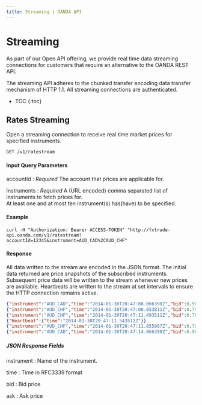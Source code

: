 ```yaml
---
title: Streaming | OANDA API
---
```


# Streaming

As part of our Open API offering, we provide real time data streaming connections for customers that require an alternative to the OANDA REST API.  

The streaming API adheres to the chunked transfer encoding data transfer mechanism of HTTP 1.1.  All streaming connections are authenticated.

* TOC
{:toc}

## Rates Streaming

Open a streaming connection to receive real time market prices for specified instruments.

    GET /v1/ratestream

#### Input Query Parameters

accountId
: _Required_ The account that prices are applicable for.

Instruments
: _Required_ A (URL encoded) comma separated list of instruments to fetch prices for.  
              At least one and at most ten instrument(s) has(have) to be specified.

#### Example
    curl -H "Authorization: Bearer ACCESS-TOKEN" "http://fxtrade-api.oanda.com/v1/ratestream?accountId=12345&instrument=AUD_CAD%2CAUD_CHF"

#### Response

All data written to the stream are encoded in the JSON format.
The initial data returned are price snapshots of the subscribed instruments.  Subsequent price data will be written to the stream whenever new prices are avaliable.
Heartbeats are written to the stream at set intervals to ensure the HTTP connection remains active.

~~~json
{"instrument":"AUD_CAD","time":"2014-01-30T20:47:08.066398Z","bid":0.98114,"ask":0.98139}
{"instrument":"AUD_CHF","time":"2014-01-30T20:47:08.053811Z","bid":0.79353,"ask":0.79382}
{"instrument":"AUD_CHF","time":"2014-01-30T20:47:11.493511Z","bid":0.79355,"ask":0.79387}
{"Heartbeat":{"time":"2014-01-30T20:47:11.543511Z"}}
{"instrument":"AUD_CHF","time":"2014-01-30T20:47:11.855887Z","bid":0.79357,"ask":0.79390}
{"instrument":"AUD_CAD","time":"2014-01-30T20:47:14.066398Z","bid":0.98112,"ask":0.98138}
~~~


##### JSON Response Fields

instrument
: Name of the instrument.

time
: Time in RFC3339 format

bid
: Bid price

ask
: Ask price